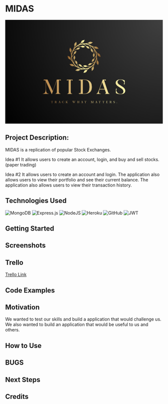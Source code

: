 # MIDAS 

![image](https://github.com/rehanhussa/Midas/blob/main/midas.png)

## Project Description: 

MIDAS is a replication of popular Stock Exchanges.

Idea #1 
It allows users to create an account, login, and buy and sell stocks. (paper trading)

Idea #2
It allows users to create an account and login. The application also allows users to view their portfolio and see their current balance. The application also allows users to view their transaction history. 


## Technologies Used

![MongoDB](https://img.shields.io/badge/MongoDB-%234ea94b.svg?style=for-the-badge&logo=mongodb&logoColor=white)
![Express.js](https://img.shields.io/badge/express.js-%23404d59.svg?style=for-the-badge&logo=express&logoColor=%2361DAFB)
![NodeJS](https://img.shields.io/badge/node.js-6DA55F?style=for-the-badge&logo=node.js&logoColor=white)
![Heroku](https://img.shields.io/badge/heroku-%23430098.svg?style=for-the-badge&logo=heroku&logoColor=white)
![GitHub](https://img.shields.io/badge/github-%23121011.svg?style=for-the-badge&logo=github&logoColor=white)
![JWT](https://img.shields.io/badge/JWT-black?style=for-the-badge&logo=JSON%20web%20tokens)


## Getting Started



## Screenshots



## Trello

[Trello Link](https://trello.com/b/ge0bcOvv/project-2-spotify-application)

## Code Examples




## Motivation

We wanted to test our skills and build a application that would challenge us. We also wanted to build an application that would be useful to us and others.

## How to Use



## BUGS 



## Next Steps


## Credits


